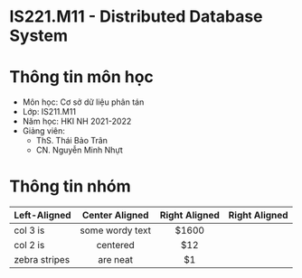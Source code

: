 # IS221.M11 - Distributed Database System


# Thông tin môn học
* Môn học: Cơ sở dữ liệu phân tán
* Lớp: IS211.M11
* Năm học: HKI NH 2021-2022
* Giảng viên:
  * ThS. Thái Bảo Trân
  * CN. Nguyễn Minh Nhựt

# Thông tin nhóm
| Left-Aligned  | Center Aligned  | Right Aligned | Right Aligned     |
| :-------------|:---------------:|:---------------:|:---------------:|
| col 3 is      | some wordy text | $1600           |                 |
| col 2 is      | centered        |   $12           |                 |
| zebra stripes | are neat        |    $1           |                 |
